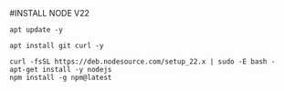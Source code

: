#INSTALL NODE V22
```
apt update -y
```

```
apt install git curl -y
```

```
curl -fsSL https://deb.nodesource.com/setup_22.x | sudo -E bash -
apt-get install -y nodejs
npm install -g npm@latest
```
